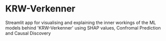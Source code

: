 # KRW-Verkenner  
Streamlit app for visualising and explaining the inner workings of the ML models behind 'KRW-Verkenner' using SHAP values, Confromal Prediction and Causal Discovery
